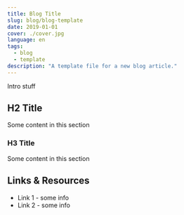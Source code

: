 ```yaml
---
title: Blog Title
slug: blog/blog-template
date: 2019-01-01
cover: ./cover.jpg
language: en
tags:
  - blog
  - template
description: "A template file for a new blog article."
---
```


Intro stuff

## H2 Title

Some content in this section

### H3 Title

Some content in this section

## Links & Resources

- Link 1 - some info
- Link 2 - some info
